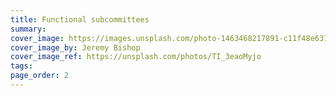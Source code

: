 ```yaml
---
title: Functional subcommittees
summary: 
cover_image: https://images.unsplash.com/photo-1463468217891-c11f48e6310a
cover_image_by: Jeremy Bishop
cover_image_ref: https://unsplash.com/photos/TI_3eaoMyjo
tags: 
page_order: 2
---
```

